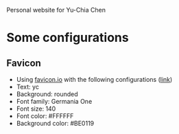 Personal website for Yu-Chia Chen

# Some configurations
## Favicon
- Using [favicon.io](https://favicon.io) with the following configurations ([link](https://favicon.io/favicon-generator/?t=+++++yc&ff=Germania+One&fs=140&fc=%23FFFFFF&b=rounded&bc=%23be0119))
- Text: yc
- Background: rounded
- Font family: Germania One
- Font size: 140
- Font color: #FFFFFF
- Background color: #BE0119
